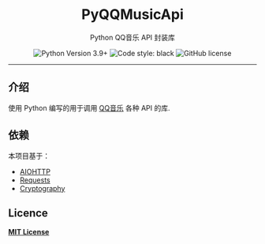 <div align="center">
    <h1> PyQQMusicApi </h1>
    <p> Python QQ音乐 API 封装库 </p>

![Python Version 3.9+](https://img.shields.io/badge/Python-3.9%2B-blue)
![Code style: black](https://img.shields.io/badge/code%20style-black-000000.svg)
![GitHub license](https://img.shields.io/github/license/luren-dc/PyQQMusicApi)

</div>

---

## 介绍

使用 Python 编写的用于调用 [QQ音乐](https://y.qq.com/) 各种 API 的库.

## 依赖

本项目基于：

- [AIOHTTP](https://docs.aiohttp.org/)
- [Requests](https://requests.readthedocs.io/)
- [Cryptography](https://cryptography.io/)

## Licence

**[MIT License](https://github.com/luren-dc/QQMusicApi/blob/master/LICENSE)**
